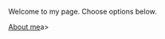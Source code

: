 <html>
  <body>
    <p>
      Welcome to my page. Choose options below.
    </p>
    <a href="https://abbasi-zeeshan.github.io/zeeshan.github.io/example">About me</a>a>
  </body>
</html>
